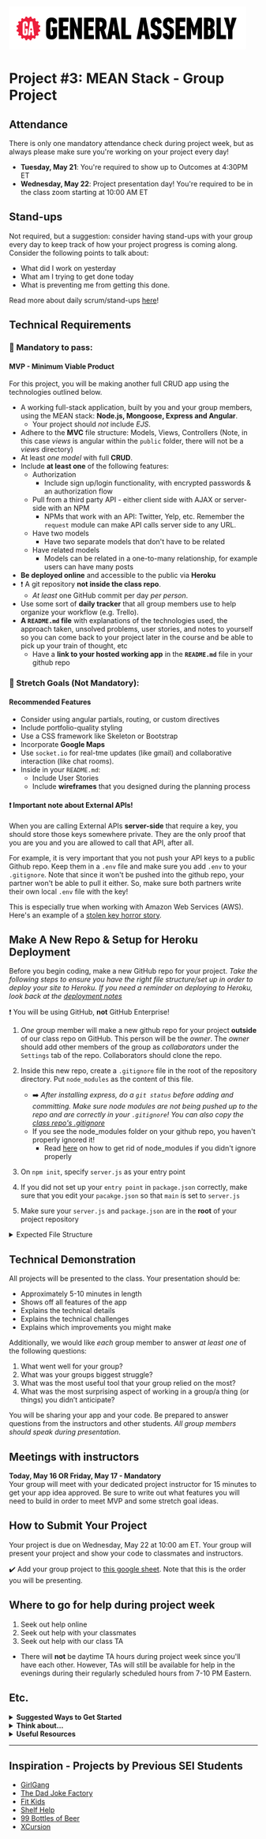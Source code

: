 ![](/ga_cog.png)

# Project #3: MEAN Stack - Group Project

## Attendance
There is only one mandatory attendance check during project week, but as always please make sure you're working on your project every day!

  - **Tuesday, May 21**: You're required to show up to Outcomes at 4:30PM ET
  - **Wednesday, May 22**: Project presentation day! You're required to be in the class zoom starting at 10:00 AM ET

## Stand-ups
Not required, but a suggestion: consider having stand-ups with your group every day to keep track of how your project progress is coming along. Consider the following points to talk about:
  - What did I work on yesterday
  - What am I trying to get done today
  - What is preventing me from getting this done.

Read more about daily scrum/stand-ups [here](/unit_3/w08d04/morning_exercise)!

## Technical Requirements

### &#x1F534; Mandatory to pass:
#### MVP - Minimum Viable Product

For this project, you will be making another full CRUD app using the technologies outlined below. 

* A working full-stack application, built by you and your group members, using the MEAN stack: **Node.js, Mongoose, Express and Angular**.  
   - Your project should *not* include *EJS*.
* Adhere to the **MVC** file structure: Models, Views, Controllers (Note, in this case _views_ is angular within the `public` folder, there will not be a _views_ directory)
* At least _one model_ with full **CRUD**.
* Include **at least one** of the following features:
    - Authorization
      - Include sign up/login functionality, with encrypted passwords & an authorization flow
    - Pull from a third party API - either client side with AJAX or server-side with an NPM
      - NPMs that work with an API: Twitter, Yelp, etc.  Remember the `request` module can make API calls server side to any URL.  
    - Have two models
      - Have two separate models that don't have to be related
    - Have related models
      - Models can be related in a one-to-many relationship, for example users can have many posts
* **Be deployed online** and accessible to the public via **Heroku**
* :heavy_exclamation_mark: A git repository **not inside the class repo**.  
   - *At least* one GitHub commit per day *per person*.
* Use some sort of **daily tracker** that all group members use to help organize your workflow (e.g. Trello).
* **A ``README.md`` file** with explanations of the technologies used, the approach taken, unsolved problems, user stories, and notes to yourself so you can come back to your project later in the course and be able to pick up your train of thought, etc
  - Have a **link to your hosted working app** in the **`README.md`** file in your github repo

### &#x1F535; Stretch Goals (Not Mandatory):
#### Recommended Features

* Consider using angular partials, routing, or custom directives
* Include portfolio-quality styling
* Use a CSS framework like Skeleton or Bootstrap
* Incorporate **Google Maps**
* Use `socket.io` for real-tme updates (like gmail) and collaborative interaction (like chat rooms).  
* Inside in your `README.md`:
    * Include User Stories
    * Include **wireframes** that you designed during the planning process

#### :heavy_exclamation_mark: Important note about External APIs!

When you are calling External APIs **server-side** that require a key, you should store those keys somewhere private. They are the only proof that you are you and you are allowed to call that API, after all.

For example, it is very important that you not push your API keys to a public Github repo. Keep them in a `.env` file and make sure you add `.env` to your `.gitignore`. Note that since it won't be pushed into the github repo, your partner won't be able to pull it either. So, make sure both partners write their own local `.env` file with the key!

This is especially true when working with Amazon Web Services (AWS). Here's an example of a [stolen key horror story](https://wptavern.com/ryan-hellyers-aws-nightmare-leaked-access-keys-result-in-a-6000-bill-overnight).

## Make A New Repo & Setup for Heroku Deployment
Before you begin coding, make a new GitHub repo for your project. _Take the following steps to ensure you have the right file structure/set up in order to deploy your site to Heroku. If you need a reminder on deploying to Heroku, look back at the [deployment notes](/unit_2/w06d04/instructor_notes/heroku.md)_

:heavy_exclamation_mark: You will be using GitHub, **not** GitHub Enterprise!

1. *One* group member will make a new github repo for your project **outside** of our class repo on GitHub.  This person will be the *owner*. The *owner* should add other members of the group as *collaborators* under the `Settings` tab of the repo. Collaborators should clone the repo.

2. Inside this new repo, create a `.gitignore` file in the root of the repository directory. Put `node_modules` as the content of this file.
     - :arrow_right: _After installing express, do a `git status` before adding and committing.  Make sure node modules are not being pushed up to the repo and are correctly in your `.gitignore`!  You can also copy the [class repo's .gitignore](/.gitignore)_
     - If you see the node_modules folder on your github repo, you haven't properly ignored it!
        - Read [here](https://github.com/Krafalski/probable-meme/blob/master/README.md) on how to get rid of node_modules if you didn't ignore properly

3. On `npm init`, specify `server.js` as your entry point

4. If you did not set up your `entry point` in `package.json` correctly, make sure that you edit your `pacakge.json` so that `main` is set to `server.js`

5. Make sure your `server.js` and `package.json` are in the **root** of your project repository

<details><summary> Expected File Structure </summary>

![Suggested File Structure](https://i.imgur.com/jY7cBLB.png)

</details>

## Technical Demonstration

All projects will be presented to the class.  Your presentation should be:

* Approximately 5-10 minutes in length
* Shows off all features of the app
* Explains the technical details
* Explains the technical challenges
* Explains which improvements you might make

Additionally, we would like *each* group member to answer *at least one* of the following questions:

1) What went well for your group?
2) What was your groups biggest struggle?
3) What was the most useful tool that your group relied on the most?
4) What was the most surprising aspect of working in a group/a thing (or things) you didn’t anticipate?

You will be sharing your app and your code.  Be prepared to answer questions from the instructors and other students.  *All group members should speak during presentation*.

## Meetings with instructors

**Today, May 16 OR Friday, May 17 - Mandatory**<br>
Your group will meet with your dedicated project instructor for 15 minutes to get your app idea approved. Be sure to write out what features you will need to build in order to meet MVP and some stretch goal ideas.

## How to Submit Your Project
Your project is due on Wednesday, May 22 at 10:00 am ET. Your group will present your project and show your code to classmates and instructors.

:heavy_check_mark: Add your group project to [this google sheet](https://docs.google.com/spreadsheets/d/14qg305gVJa_Z0qD4NQFL7RWuObBmazRSM1wVxVTL-qQ/edit?usp=sharing).  Note that this is the order you will be presenting.

## Where to go for help during project week
1. Seek out help online
2. Seek out help with your classmates
3. Seek out help with our class TA
  * There will **not** be daytime TA hours during project week since you'll have each other. However, TAs will still be available for help in the evenings during their regularly scheduled hours from 7-10 PM Eastern.

## Etc.

<details><summary><strong>Suggested Ways to Get Started</strong></summary>

* **Wireframe** Make a drawing of what your app will look like in all of the stages of the app(what does it look like as soon as you log on to the site? What does it look like while the player is playing? What does it look like when the player wins / loses?).

* **Break the project down into different components** (data, presentation, views, style, DOM manipulation) and brainstorm each component individually.

* **Commit early, commit often.** Don’t be afraid to break something because you can always go back in time to a previous version.

* **Consult documentation resources** (MDN, jQuery, etc.) at home to better understand what you’ll be getting into.
</details>


<details><summary><strong>Think about...</strong></summary>

- **Creativity**  
Did you add a personal spin or creative element into your project submission? Did you deliver something of value to the end user?

- **Code Quality**  
Did you follow code style guidance and best practices covered in class, such as spacing, indentation, modularity, and semantic naming? Did you comment your code as your instructors have in class?

- **Problem Solving**  
Are you able to defend why you implemented your solution in a certain way? Can you demonstrate that you thought through alternative implementations?
</details>

<details><summary><strong>Useful Resources</strong></summary>

* **[Heroku](http://www.heroku.com)**
* **[Writing Good User Stories](http://www.mariaemerson.com/user-stories/)**
* **[Presenting Information Architecture](http://webstyleguide.com/wsg3/3-information-architecture/4-presenting-information.html)**
* **[Mongo Documentation](https://docs.mongodb.com/manual/)**
* **[Mongoose Documentation](http://mongoosejs.com/docs/guide.html)**
* **[Mongo Cheatsheet](https://git.generalassemb.ly/Web-Development-Immersive-Remote/WDIR-Adi/wiki/Mongo-Cheatsheet)**
</details>
<hr>  

## Inspiration - Projects by Previous SEI Students

- [GirlGang](http://girl-gang.herokuapp.com/)
- [The Dad Joke Factory](https://dadjoketime.herokuapp.com/)
- [Fit Kids](https://fitkids.herokuapp.com/)
- [Shelf Help](https://shelf-help.herokuapp.com/)
- [99 Bottles of Beer](https://beerswall99.herokuapp.com/)
- [XCursion](https://xcursion.herokuapp.com/)
